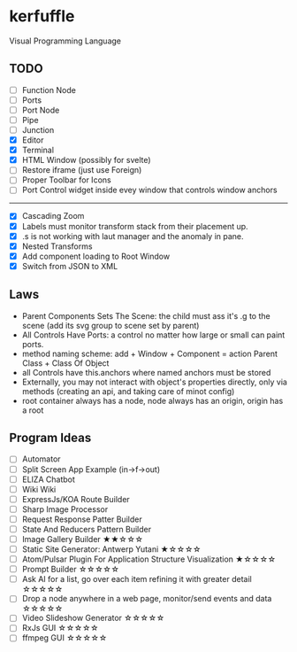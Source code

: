 # kerfuffle
Visual Programming Language

## TODO

- [ ] Function Node
- [ ] Ports
- [ ] Port Node
- [ ] Pipe
- [ ] Junction
- [x] Editor
- [x] Terminal
- [x] HTML Window (possibly for svelte)
- [ ] Restore iframe (just use Foreign)
- [ ] Proper Toolbar for Icons
- [ ] Port Control widget inside evey window that controls window anchors

---

- [x] Cascading Zoom
- [x] Labels must monitor transform stack from their placement up.
- [x] .s is not working with laut manager and the anomaly in pane.
- [x] Nested Transforms
- [x] Add component loading to Root Window
- [x] Switch from JSON to XML

## Laws
- Parent Components Sets The Scene: the child must ass it's .g to the scene (add its svg group to scene set by parent)
- All Controls Have Ports: a control no matter how large or small can paint ports.
- method naming scheme: add + Window + Component = action Parent Class + Class Of Object
- all Controls have this.anchors where named anchors must be stored
- Externally, you may not interact with object's properties directly, only via methods (creating an api, and taking care of minot config)
- root container always has a node, node always has an origin, origin has a root

## Program Ideas
- [ ] Automator
- [ ] Split Screen App Example (in->f->out)
- [ ] ELIZA Chatbot
- [ ] Wiki Wiki
- [ ] ExpressJs/KOA Route Builder
- [ ] Sharp Image Processor
- [ ] Request Response Patter Builder
- [ ] State And Reducers Pattern Builder
- [ ] Image Gallery Builder ★★☆☆☆
- [ ] Static Site Generator: Antwerp Yutani ★☆☆☆☆
- [ ] Atom/Pulsar Plugin For Application Structure Visualization ★☆☆☆☆
- [ ] Prompt Builder ☆☆☆☆☆
- [ ] Ask AI for a list, go over each item refining it with greater detail ☆☆☆☆☆
- [ ] Drop a node anywhere in a web page, monitor/send events and data ☆☆☆☆☆
- [ ] Video Slideshow Generator ☆☆☆☆☆
- [ ] RxJs GUI ☆☆☆☆☆
- [ ] ffmpeg GUI ☆☆☆☆☆
